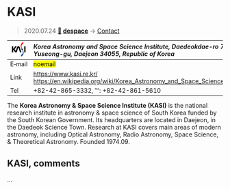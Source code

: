 # KASI
> 2020.07.24 **[🚀](../index/index.md) [despace](index.md)** → [Contact](contact.md)

|[![](f/contact/k/kasi_logo1_thumb.png)](f/contact/k/kasi_logo1.png)|*Korea Astronomy and Space Science Institute, Daedeokdae-ro 776, Yuseong-gu, Daejeon 34055, Republic of Korea*|
|:--|:--|
|E‑mail| <mark>noemail</mark> |
|Link| <https://www.kasi.re.kr/><br> <https://en.wikipedia.org/wiki/Korea_Astronomy_and_Space_Science_Institute> |
|Tel| +82-42-865-3332, ℻: +82-42-861-5610 |

The **Korea Astronomy & Space Science Institute (KASI)** is the national research institute in astronomy & space science of South Korea funded by the South Korean Government. Its headquarters are located in Daejeon, in the Daedeok Science Town. Research at KASI covers main areas of modern astronomy, including Optical Astronomy, Radio Astronomy, Space Science, & Theoretical Astronomy. Founded 1974.09.

<p style="page-break-after:always"> </p>

## KASI, comments

…

